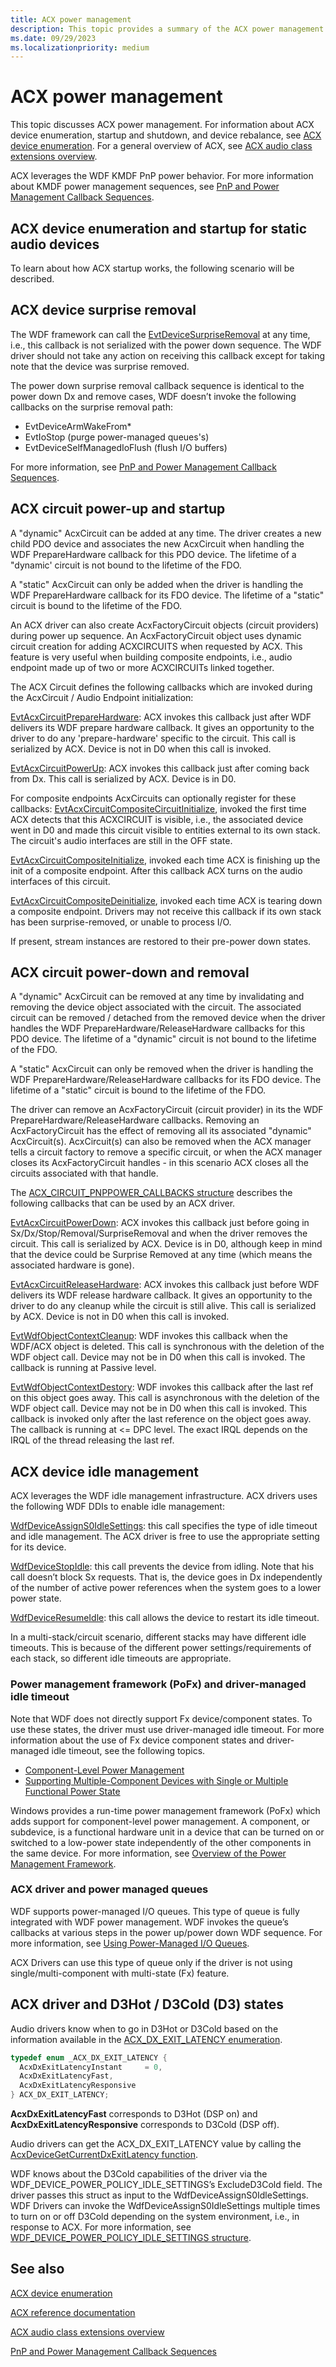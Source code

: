 ```yaml
---
title: ACX power management
description: This topic provides a summary of the ACX power management
ms.date: 09/29/2023
ms.localizationpriority: medium
---
```


# ACX power management

This topic discusses ACX power management. For information about ACX  device enumeration, startup and shutdown, and device rebalance, see [ACX device enumeration](acx-device-enumeration.md). For a general overview of ACX, see [ACX audio class extensions overview](acx-audio-class-extensions-overview.md).

ACX leverages the WDF KMDF PnP power behavior. For more  information about KMDF power management sequences, see [PnP and Power Management Callback Sequences](../wdf/pnp-and-power-management-callback-sequences.md).

## ACX device enumeration and startup for static audio devices

To learn about how ACX startup works, the following scenario will be described.

## ACX device surprise removal

The WDF framework can call the [EvtDeviceSurpriseRemoval](/windows-hardware/drivers/ddi/wdfdevice/nc-wdfdevice-evt_wdf_device_surprise_removal) at any time, i.e., this callback is not serialized with the power down sequence. The WDF driver should not take any action on receiving this callback except for taking note that the device was surprise removed.

The power down surprise removal callback sequence is identical to the power down Dx and remove cases, WDF doesn’t invoke the following callbacks on the surprise removal path:

- EvtDeviceArmWakeFrom*
- EvtIoStop (purge power-managed queues's)
- EvtDeviceSelfManagedIoFlush (flush I/O buffers)

For more information, see [PnP and Power Management Callback Sequences](../wdf/pnp-and-power-management-callback-sequences.md).

## ACX circuit power-up and startup

A "dynamic" AcxCircuit can be added at any time. The driver creates a new child PDO device and associates the new AcxCircuit when handling the WDF PrepareHardware callback for this PDO device. The lifetime of a "dynamic' circuit is not bound to the lifetime of the FDO.

A "static" AcxCircuit can only be added when the driver is handling the WDF PrepareHardware callback for its FDO device. The lifetime of a "static" circuit is bound to the lifetime of the FDO.

An ACX driver can also create AcxFactoryCircuit objects (circuit providers) during power up sequence. An AcxFactoryCircuit object uses dynamic circuit creation for adding ACXCIRCUITS when requested by ACX. This feature is very useful when building composite endpoints, i.e., audio endpoint made up of two or more ACXCIRCUITs linked together.

The ACX Circuit defines the following callbacks which are invoked during the AcxCircuit / Audio Endpoint initialization:

[EvtAcxCircuitPrepareHardware](/windows-hardware/drivers/ddi/acxcircuit/nc-acxcircuit-evt_acx_circuit_prepare_hardware): ACX invokes this callback just after WDF delivers its WDF prepare hardware callback. It gives an opportunity to the driver to do any 'prepare-hardware' specific to the circuit. This call is serialized by ACX. Device is not in D0 when this call is invoked.

[EvtAcxCircuitPowerUp](/windows-hardware/drivers/ddi/acxcircuit/nc-acxcircuit-evt_acx_circuit_power_up): ACX invokes this callback just after coming back from Dx. This call is serialized by ACX. Device is in D0.

For composite endpoints AcxCircuits can optionally register for these callbacks:
[EvtAcxCircuitCompositeCircuitInitialize](/windows-hardware/drivers/ddi/acxcircuit/nc-acxcircuit-evt_acx_circuit_composite_circuit_initialize), invoked the first time ACX detects that this ACXCIRCUIT is visible, i.e., the associated device went in D0 and made this circuit visible to entities external to its own stack. The circuit's audio interfaces are still in the OFF state.

[EvtAcxCircuitCompositeInitialize](/windows-hardware/drivers/ddi/acxcircuit/nc-acxcircuit-evt_acx_circuit_composite_initialize), invoked each time ACX is finishing up the init of a composite endpoint. After this callback ACX turns on the audio interfaces of this circuit.

[EvtAcxCircuitCompositeDeinitialize](/windows-hardware/drivers/ddi/acxcircuit/nc-acxcircuit-evt_acx_circuit_composite_deinitialize), invoked each time ACX is tearing down a composite endpoint. Drivers may not receive this callback if its own stack has been surprise-removed, or unable to process I/O.

If present, stream instances are restored to their pre-power down states.

## ACX circuit power-down and removal

A "dynamic" AcxCircuit can be removed at any time by invalidating and removing the device object associated with the circuit. The associated circuit can be removed / detached from the removed device when the driver handles the WDF PrepareHardware/ReleaseHardware callbacks for this PDO device. The lifetime of a "dynamic" circuit is not bound to the lifetime of the FDO.

A "static" AcxCircuit can only be removed when the driver is handling the WDF PrepareHardware/ReleaseHardware callbacks for its FDO device. The lifetime of a "static" circuit is bound to the lifetime of the FDO.

The driver can remove an AcxFactoryCircuit (circuit provider) in its  the WDF PrepareHardware/ReleaseHardware callbacks. Removing an AcxFactoryCircuit has the effect of removing all its associated "dynamic" AcxCircuit(s). AcxCircuit(s) can also be removed when the ACX manager tells a circuit factory to remove a specific circuit, or when the ACX manager closes its AcxFactoryCircuit handles - in this scenario ACX closes all the circuits associated with that handle.

The [ACX_CIRCUIT_PNPPOWER_CALLBACKS structure](/windows-hardware/drivers/ddi/acxcircuit/ns-acxcircuit-acx_circuit_pnppower_callbacks) describes the following callbacks that can be used by an ACX driver.

[EvtAcxCircuitPowerDown](/windows-hardware/drivers/ddi/acxcircuit/nc-acxcircuit-evt_acx_circuit_power_down): ACX invokes this callback just before going in Sx/Dx/Stop/Removal/SurpriseRemoval and when the driver removes the circuit. This call is serialized by ACX. Device is in D0, although keep in mind that the device could be Surprise Removed at any time (which means the associated hardware is gone).

[EvtAcxCircuitReleaseHardware](/windows-hardware/drivers/ddi/acxcircuit/nc-acxcircuit-evt_acx_circuit_release_hardware): ACX invokes this callback just before WDF delivers its WDF release hardware callback. It gives an opportunity to the driver to do any cleanup while the circuit is still alive. This call is serialized by ACX. Device is not in D0 when this call is invoked.

[EvtWdfObjectContextCleanup](/windows-hardware/drivers/ddi/wdfobject/nc-wdfobject-evt_wdf_object_context_cleanup): WDF invokes this callback when the WDF/ACX object is deleted. This call is synchronous with the deletion of the WDF object call. Device may not be in D0 when this call is invoked. The callback is running at Passive level.

[EvtWdfObjectContextDestory](/windows-hardware/drivers/ddi/wdfobject/nc-wdfobject-evt_wdf_object_context_destroy): WDF invokes this callback after the last ref on this object goes away. This call is asynchronous with the deletion of the WDF object call. Device may not be in D0 when this call is invoked. This callback is invoked only after the last reference on the object goes away. The callback is running at <= DPC level. The exact IRQL depends on the IRQL of the thread releasing the last ref.

## ACX device idle management

ACX leverages the WDF idle management infrastructure. ACX drivers uses the following WDF DDIs to enable idle management:

[WdfDeviceAssignS0IdleSettings](/windows-hardware/drivers/ddi/wdfdevice/nf-wdfdevice-wdfdeviceassigns0idlesettings): this call specifies the type of idle timeout and idle management. The ACX driver is free to use the appropriate setting for its device.

[WdfDeviceStopIdle](/windows-hardware/drivers/ddi/wdfdevice/nf-wdfdevice-wdfdevicestopidle): this call prevents the device from idling. Note that his call doesn’t block Sx requests. That is, the device goes in Dx independently of the number of active power references when the system goes to a lower power state.

[WdfDeviceResumeIdle](/windows-hardware/drivers/ddi//wdfdevice/nf-wdfdevice-wdfdeviceresumeidle): this call allows the device to restart its idle timeout.

In a multi-stack/circuit scenario, different stacks may have different idle timeouts. This is because of the different power settings/requirements of each stack, so different idle timeouts are appropriate.

### Power management framework (PoFx) and driver-managed idle timeout

Note that WDF does not directly support Fx device/component states. To use these states, the driver must use driver-managed idle timeout. For more information about the use of Fx device component states and driver-managed idle timeout, see the following topics.

- [Component-Level Power Management](../kernel/component-level-power-management.md)
- [Supporting Multiple-Component Devices with Single or Multiple Functional Power State](../wdf/supporting-multiple-functional-power-states-for-multiple-component-devices.md)

Windows provides a run-time power management framework (PoFx) which adds support for component-level power management. A component, or subdevice, is a functional hardware unit in a device that can be turned on or switched to a low-power state independently of the other components in the same device. For more information, see [Overview of the Power Management Framework](../kernel/overview-of-the-power-management-framework.md).

### ACX driver and power managed queues

WDF supports power-managed I/O queues. This type of queue is fully integrated with WDF power management. WDF invokes the queue’s callbacks at various steps in the power up/power down WDF sequence. For more information, see [Using Power-Managed I/O Queues](../wdf/using-power-managed-i-o-queues.md).

ACX Drivers can use this type of queue only if the driver is not using single/multi-component with multi-state (Fx) feature.

## ACX driver and D3Hot / D3Cold (D3) states

Audio drivers know when to go in D3Hot or D3Cold based on the information available in the [ACX_DX_EXIT_LATENCY enumeration](/windows-hardware/drivers/ddi/acxdevice/ne-acxdevice-acx_dx_exit_latency).

```cpp
typedef enum _ACX_DX_EXIT_LATENCY { 
  AcxDxExitLatencyInstant     = 0,
  AcxDxExitLatencyFast,
  AcxDxExitLatencyResponsive
} ACX_DX_EXIT_LATENCY;
```

**AcxDxExitLatencyFast** corresponds to D3Hot (DSP on) and **AcxDxExitLatencyResponsive** corresponds to D3Cold (DSP off).

Audio drivers can get the ACX_DX_EXIT_LATENCY value by calling the [AcxDeviceGetCurrentDxExitLatency function](/windows-hardware/drivers/ddi/acxdevice/nf-acxdevice-acxdevicegetcurrentdxexitlatency).

WDF knows about the D3Cold capabilities of the driver via the WDF_DEVICE_POWER_POLICY_IDLE_SETTINGS’s ExcludeD3Cold field. The driver passes this struct as input to the WdfDeviceAssignS0IdleSettings. WDF Drivers can invoke the WdfDeviceAssignS0IdleSettings multiple times to turn on or off D3Cold depending on the system environment, i.e., in response to ACX. For more information, see [WDF_DEVICE_POWER_POLICY_IDLE_SETTINGS structure](/windows-hardware/drivers/ddi/wdfdevice/ns-wdfdevice-_wdf_device_power_policy_idle_settings).

## See also

[ACX device enumeration](acx-device-enumeration.md)

[ACX reference documentation](acx-reference.md)

[ACX audio class extensions overview](acx-audio-class-extensions-overview.md)

[PnP and Power Management Callback Sequences](../wdf/pnp-and-power-management-callback-sequences.md)
